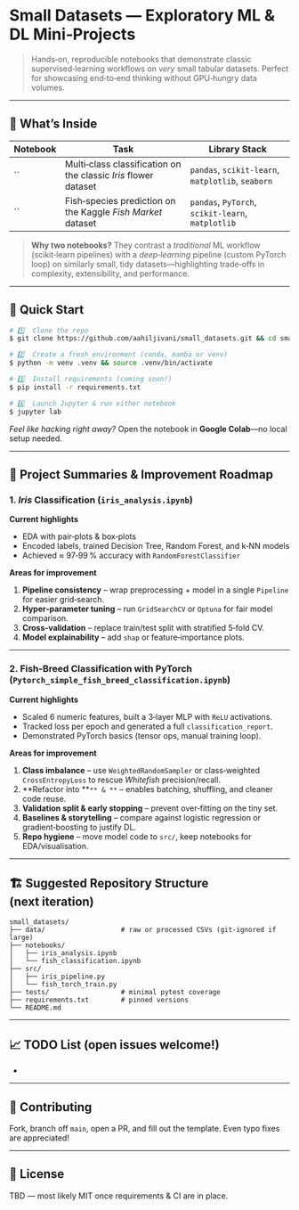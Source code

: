# Small Datasets — Exploratory ML & DL Mini‑Projects

> Hands‑on, reproducible notebooks that demonstrate classic supervised‑learning workflows on *very* small tabular datasets. Perfect for showcasing end‑to‑end thinking without GPU‑hungry data volumes.

---

## 📂 What’s Inside

| Notebook | Task                                                            | Library Stack                                     |
| -------- | --------------------------------------------------------------- | ------------------------------------------------- |
| ``       | Multi‑class classification on the classic *Iris* flower dataset | `pandas`, `scikit‑learn`, `matplotlib`, `seaborn` |
| ``       | Fish‑species prediction on the Kaggle *Fish Market* dataset     | `pandas`, `PyTorch`, `scikit‑learn`, `matplotlib` |

> **Why two notebooks?** They contrast a *traditional* ML workflow (scikit‑learn pipelines) with a *deep‑learning* pipeline (custom PyTorch loop) on similarly small, tidy datasets—highlighting trade‑offs in complexity, extensibility, and performance.

---

## 🚀 Quick Start

```bash
# 1️⃣  Clone the repo
$ git clone https://github.com/aahiljivani/small_datasets.git && cd small_datasets

# 2️⃣  Create a fresh environment (conda, mamba or venv)
$ python -m venv .venv && source .venv/bin/activate

# 3️⃣  Install requirements (coming soon!)
$ pip install -r requirements.txt

# 4️⃣  Launch Jupyter & run either notebook
$ jupyter lab
```

*Feel like hacking right away?* Open the notebook in **Google Colab**—no local setup needed.

---

## 📝 Project Summaries & Improvement Roadmap

### 1. *Iris* Classification (`iris_analysis.ipynb`)

**Current highlights**

- EDA with pair‑plots & box‑plots
- Encoded labels, trained Decision Tree, Random Forest, and k‑NN models
- Achieved ≈ 97‑99 % accuracy with `RandomForestClassifier`

**Areas for improvement**

1. **Pipeline consistency** – wrap preprocessing + model in a single `Pipeline` for easier grid‑search.
2. **Hyper‑parameter tuning** – run `GridSearchCV` or `Optuna` for fair model comparison.
3. **Cross‑validation** – replace train/test split with stratified 5‑fold CV.
4. **Model explainability** – add `shap` or feature‑importance plots.

---

### 2. Fish‑Breed Classification with PyTorch (`Pytorch_simple_fish_breed_classification.ipynb`)

**Current highlights**

- Scaled 6 numeric features, built a 3‑layer MLP with `ReLU` activations.
- Tracked loss per epoch and generated a full `classification_report`.
- Demonstrated PyTorch basics (tensor ops, manual training loop).

**Areas for improvement**

1. **Class imbalance** – use `WeightedRandomSampler` or class‑weighted `CrossEntropyLoss` to rescue *Whitefish* precision/recall.
2. **Refactor into **``** & **`` – enables batching, shuffling, and cleaner code reuse.
3. **Validation split & early stopping** – prevent over‑fitting on the tiny set.
4. **Baselines & storytelling** – compare against logistic regression or gradient‑boosting to justify DL.
5. **Repo hygiene** – move model code to `src/`, keep notebooks for EDA/visualisation.

---

## 🏗️ Suggested Repository Structure (next iteration)

```
small_datasets/
├── data/                   # raw or processed CSVs (git‑ignored if large)
├── notebooks/
│   ├── iris_analysis.ipynb
│   └── fish_classification.ipynb
├── src/
│   ├── iris_pipeline.py
│   └── fish_torch_train.py
├── tests/                  # minimal pytest coverage
├── requirements.txt        # pinned versions
└── README.md
```

---

## 📈 TODO List (open issues welcome!)

-

---

## 🤝 Contributing

Fork, branch off `main`, open a PR, and fill out the template. Even typo fixes are appreciated!

---

## 📜 License

TBD — most likely MIT once requirements & CI are in place.

